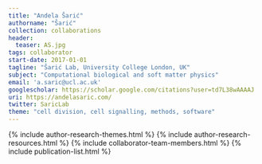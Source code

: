 ```yaml
---
title: "Andela Šarić"
authorname: "Šarić"
collection: collaborations
header:
  teaser: AS.jpg
tags: collaborator
start-date: 2017-01-01
tagline: "Šarić Lab, University College London, UK"
subject: "Computational biological and soft matter physics"
email: 'a.saric@ucl.ac.uk'
googlescholar: https://scholar.google.com/citations?user=td7L38wAAAAJ
uri: https://andelasaric.com/
twitter: SaricLab
theme: "cell division, cell signalling, methods, software"
---
```

<p align= "justify">

{% include author-research-themes.html %}
{% include author-research-resources.html %}
{% include collaborator-team-members.html %}
{% include publication-list.html %}
